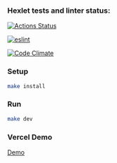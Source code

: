 ### Hexlet tests and linter status:
[![Actions Status](https://github.com/Finnko/frontend-project-lvl3/workflows/hexlet-check/badge.svg)](https://github.com/Finnko/frontend-project-lvl3/actions)

[![eslint](https://github.com/Finnko/frontend-project-lvl3/actions/workflows/eslint.yml/badge.svg)](https://github.com/Finnko/frontend-project-lvl3/actions)

[![Code Climate](https://api.codeclimate.com/v1/badges/a99a88d28ad37a79dbf6/maintainability)](https://codeclimate.com/github/Finnko/frontend-project-lvl3)

### Setup

```sh
make install
```

### Run

```sh
make dev
```

### Vercel Demo
[Demo](https://rss-app-frontend.vercel.app/)
